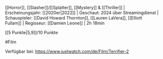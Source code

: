 
[[Horror]], [[Slasher]]/[[Splatter]], [[Mystery]] & [[Thriller]] | Erscheinungsjahr: [[2020er|2022]] | Geschaut: 2024 über Streamingdienst | Schauspieler: [[David Howard Thornton]], [[Lauren LaVera]], [[Elliott Fullam]] | Regisseur: [[Damien Leone]] | 2h 18min

[[5 Punkte|5,9]]/10 Punkte


#Film

Verfügbar bei: https://www.justwatch.com/de/Film/Terrifier-2